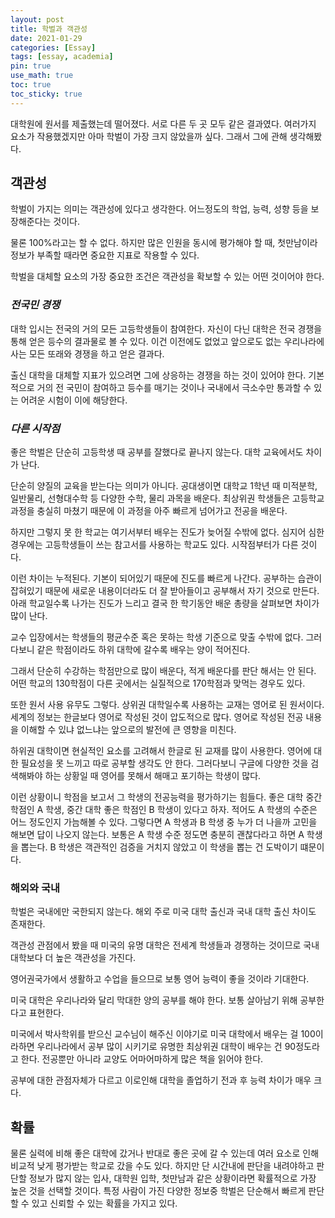 ```yaml
---
layout: post
title: 학벌과 객관성
date: 2021-01-29
categories: [Essay]
tags: [essay, academia]
pin: true
use_math: true
toc: true
toc_sticky: true
---
```


대학원에 원서를 제출했는데 떨어졌다. 서로 다른 두 곳 모두 같은 결과였다. 여러가지 요소가 작용했겠지만 아마 학벌이 가장 크지 않았을까 싶다. 그래서 그에 관해 생각해봤다.

## __객관성__

학벌이 가지는 의미는 객관성에 있다고 생각한다. 어느정도의 학업, 능력, 성향 등을 보장해준다는 것이다.

물론 100%라고는 할 수 없다. 하지만 많은 인원을 동시에 평가해야 할 때, 첫만남이라 정보가 부족할 때라면 중요한 지표로 작용할 수 있다.

학벌을 대체할 요소의 가장 중요한 조건은 객관성을 확보할 수 있는 어떤 것이어야 한다.

### ___전국민 경쟁___

대학 입시는 전국의 거의 모든 고등학생들이 참여한다. 자신이 다닌 대학은 전국 경쟁을 통해 얻은 등수의 결과물로 볼 수 있다. 이건 이전에도 없었고 앞으로도 없는 우리나라에 사는 모든 또래와 경쟁을 하고 얻은 결과다.

출신 대학을 대체할 지표가 있으려면 그에 상응하는 경쟁을 하는 것이 있어야 한다. 기본적으로 거의 전 국민이 참여하고 등수를 매기는 것이나 국내에서 극소수만 통과할 수 있는 어려운 시험이 이에 해당한다.

### ___다른 시작점___

좋은 학벌은 단순히 고등학생 때 공부를 잘했다로 끝나지 않는다. 대학 교육에서도 차이가 난다.

단순히 양질의 교육을 받는다는 의미가 아니다. 공대생이면 대학교 1학년 때 미적분학, 일반물리, 선형대수학 등 다양한 수학, 물리 과목을 배운다. 최상위권 학생들은 고등학교 과정을 충실히 마쳤기 때문에 이 과정을 아주 빠르게 넘어가고 전공을 배운다.

하지만 그렇지 못 한 학교는 여기서부터 배우는 진도가 늦어질 수밖에 없다. 심지어 심한 경우에는 고등학생들이 쓰는 참고서를 사용하는 학교도 있다. 시작점부터가 다른 것이다.

이런 차이는 누적된다. 기본이 되어있기 때문에 진도를 빠르게 나간다. 공부하는 습관이 잡혀있기 때문에 새로운 내용이더라도 더 잘 받아들이고 공부해서 자기 것으로 만든다. 아래 학교일수록 나가는 진도가 느리고 결국 한 학기동안 배운 총량을 살펴보면 차이가 많이 난다.

교수 입장에서는 학생들의 평균수준 혹은 못하는 학생 기준으로 맞출 수밖에 없다. 그러다보니 같은 학점이라도 하위 대학에 갈수록 배우는 양이 적어진다.

그래서 단순히 수강하는 학점만으로 많이 배운다, 적게 배운다를 판단 해서는 안 된다. 어떤 학교의 130학점이 다른 곳에서는 실질적으로 170학점과 맞먹는 경우도 있다.

또한 원서 사용 유무도 그렇다. 상위권 대학일수록 사용하는 교재는 영어로 된 원서이다. 세계의 정보는 한글보다 영어로 작성된 것이 압도적으로 많다. 영어로 작성된 전공 내용을 이해할 수 있냐 없느냐는 앞으로의 발전에 큰 영향을 미친다.

하위권 대학이면 현실적인 요소를 고려해서 한글로 된 교재를 많이 사용한다. 영어에 대한 필요성을 못 느끼고 따로 공부할 생각도 안 한다. 그러다보니 구글에 다양한 것을 검색해봐야 하는 상황일 때 영어를 못해서 해매고 포기하는 학생이 많다.

이런 상황이니 학점을 보고서 그 학생의 전공능력을 평가하기는 힘들다. 좋은 대학 중간 학점인 A 학생, 중간 대학 좋은 학점인 B 학생이 있다고 하자. 적어도 A 학생의 수준은 어느 정도인지 가늠해볼 수 있다. 그렇다면 A 학생과 B 학생 중 누가 더 나을까 고민을 해보면 답이 나오지 않는다. 보통은 A 학생 수준 정도면 충분히 괜찮다라고 하면 A 학생을 뽑는다. B 학생은 객관적인 검증을 거치지 않았고 이 학생을 뽑는 건 도박이기 떄문이다.

### __해외와 국내__

학벌은 국내에만 국한되지 않는다. 해외 주로 미국 대학 출신과 국내 대학 출신 차이도 존재한다.

객관성 관점에서 봤을 때 미국의 유명 대학은 전세계 학생들과 경쟁하는 것이므로 국내 대학보다 더 높은 객관성을 가진다.

영어권국가에서 생활하고 수업을 들으므로 보통 영어 능력이 좋을 것이라 기대한다.

미국 대학은 우리나라와 달리 막대한 양의 공부를 해야 한다. 보통 살아남기 위해 공부한다고 표현한다.

미국에서 박사학위를 받으신 교수님이 해주신 이야기로 미국 대학에서 배우는 걸 100이라하면 우리나라에서 공부 많이 시키기로 유명한 최상위권 대학이 배우는 건 90정도라고 한다. 전공뿐만 아니라 교양도 어마어마하게 많은 책을 읽어야 한다.

공부에 대한 관점자체가 다르고 이로인해 대학을 졸업하기 전과 후 능력 차이가 매우 크다.

## __확률__

물론 실력에 비해 좋은 대학에 갔거나 반대로 좋은 곳에 갈 수 있는데 여러 요소로 인해 비교적 낮게 평가받는 학교로 갔을 수도 있다. 하지만 단 시간내에 판단을 내려야하고 판단할 정보가 많지 않는 입사, 대학원 입학, 첫만남과 같은 상황이라면 확률적으로 가장 높은 것을 선택할 것이다. 특정 사람이 가진 다양한 정보중 학벌은 단순해서 빠르게 판단할 수 있고 신뢰할 수 있는 확률을 가지고 있다.
